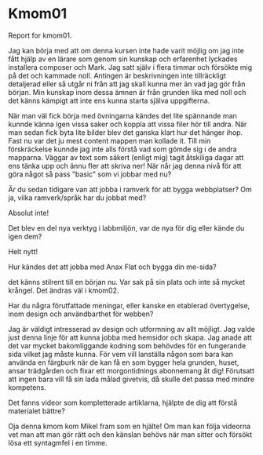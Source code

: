 Kmom01
===============================

Report for kmom01.

Jag kan börja med att om denna kursen inte hade varit möjlig om jag inte fått hjälp av en lärare som genom sin kunskap och erfarenhet lyckades installera composer och Mark. Jag satt själv i flera timmar och försökte mig på det och kammade noll. Antingen är beskrivningen inte tillräckligt detaljerad eller så utgår ni från att jag skall kunna mer än vad jag gör från början. Min kunskap inom dessa ämnen är från grunden lika med noll och det känns kämpigt att inte ens kunna starta själva uppgifterna.

När man väl fick börja med övningarna kändes det lite spännande man kunnde känna igen vissa saker och koppla att vissa filer hör till andra. När man sedan fick byta lite bilder blev det ganska klart hur det hänger ihop. Fast nu var det ju mest content mappen man kollade it. Till min förskräckelse kunnde jag inte alls förstå vad som gömde sig i de andra mapparna. Väggar av text som säkert (enligt mig) tagit åtskiliga dagar att ens tänka upp och ännu fler att skriva ner! När når jag denna nivå för att göra något så pass "basic" som vi jobbar med nu?

Är du sedan tidigare van att jobba i ramverk för att bygga webbplatser? Om ja, vilka ramverk/språk har du jobbat med?

Absolut inte!


Det blev en del nya verktyg i labbmiljön, var de nya för dig eller kände du igen dem?

Helt nytt!

Hur kändes det att jobba med Anax Flat och bygga din me-sida?

det känns stilrent till en början nu. Var sak på sin plats och inte så mycket krångel. Det ändras väl i kmom02.

Har du några förutfattade meningar, eller kanske en etablerad övertygelse, inom design och användbarthet för webben?

Jag är väldigt intresserad av design och utformning av allt möjligt. Jag valde just denna linje för att kunna jobba med hemsidor och skapa. Jag anade att det var mycket bakomliggande kodning som behövdes för en fungerande sida vilket jag måste kunna. För vem vill lanställa någon som bara kan använda en färgburk när de kan få en som bygger hela grunden, huset, ansar trädgården och fixar ett morgontidnings abonnemang åt dig!
Förutsatt att ingen bara vill få sin lada målad givetvis, då skulle det passa med mindre kompetens.

Det fanns videor som kompletterade artiklarna, hjälpte de dig att förstå materialet bättre?

Oja denna kmom kom Mikel fram som en hjälte! Om man kan följa videorna vet man att man gör rätt och den känslan behövs när man sitter och försökt lösa ett syntagmfel i en timme.
